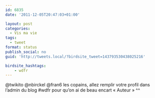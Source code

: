 ```yaml
---
id: 6835
date: '2011-12-05T20:47:03+01:00'

layout: post
categories:
  - Vis ma vie
tags:
  - tweet
format: status
publish_social: no
guid: 'http://tweets.local/?birdsite_tweet=143793530438025216'

birdsite_hashtags:
    - wdfr
---
```


@twikito @nbirckel @fran6 les copains, allez remplir votre profil dans l’admin du blog #wdfr pour qu’on ai de beau encart « Auteur » ^^